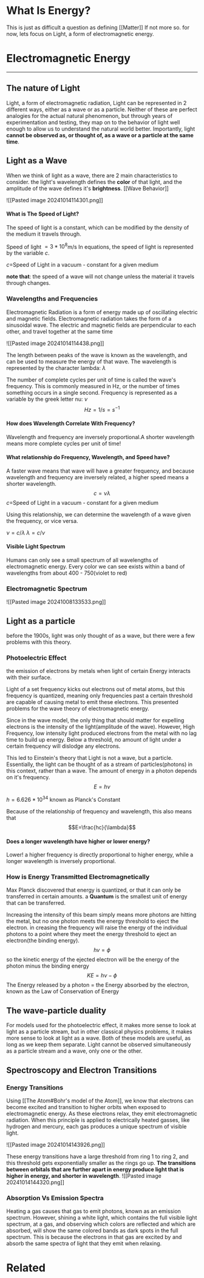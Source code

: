 # What Is Energy?
This is just as difficult a question as defining [[Matter]] If not more so. for now, lets focus on Light, a form of electromagnetic energy.
# Electromagnetic Energy
---
## The nature of Light 
Light, a form of electromagnetic radiation, 
Light can be represented in 2 different ways, either as a wave or as a particle. Neither of these are perfect analogies for the actual natural phenomenon, but through years of experimentation and testing, they map on to the behavior of light well enough to allow us to understand the natural world better. Importantly, light **cannot be observed as, or thought of, as a wave or a particle at the same time**.
## Light as a Wave
When we think of light as a wave, there are 2 main characteristics to consider. the light's wavelength defines the **color** of that light, and the amplitude of the wave defines it's **brightness**.
[[Wave Behavior]]

![[Pasted image 20241014114301.png]]

#### What is The Speed of Light?
The speed of light is a constant, which can be modified by the density of the medium it travels through. 

Speed of light $=3*10^8$m/s
In equations, the speed of light is represented by the variable $c$.

$c=$Speed of Light in a vacuum - constant for a given medium

**note that**: the speed of a wave will not change unless the material it travels through changes. 
### Wavelengths and Frequencies
Electromagnetic Radiation is a form of energy made up of oscillating electric and magnetic fields. Electromagnetic radiation takes the form of a sinusoidal wave. The electric and magnetic fields are perpendicular to each other, and travel together at the same time

![[Pasted image 20241014114438.png]]

The length between peaks of the wave is known as the wavelength, and can be used to measure the energy of that wave. The wavelength is represented by the character lambda: $\lambda$

The number of complete cycles per unit of time is called the wave's frequency. This is commonly measured in Hz, or the number of times something occurs in a single second. Frequency is represented as a variable by the greek letter nu: $\nu$
$$Hz =1/s=s^{-1}$$

#### How does Wavelength Correlate With Frequency?
Wavelength and frequency are inversely proportional.A shorter wavelength means more complete cycles per unit of time!

#### What relationship do Frequency, Wavelength, and Speed have?
A faster wave means that wave will have a greater frequency, and because wavelength and frequency are inversely related, a higher speed means a shorter wavelength. 
$$c=\nu\lambda$$
$c=$Speed of Light in a vacuum - constant for a given medium

Using this relationship, we can determine the wavelength of a wave given the frequency, or vice versa.

$\nu = c/\lambda$
$\lambda = c/\nu$

#### Visible Light Spectrum
Humans can only see a small spectrum of all wavelengths of electromagnetic energy. Every color we can see exists within a band of wavelengths from about 400 - 750(violet to red)
### Electromagnetic Spectrum
![[Pasted image 20241008133533.png]]
## Light as a particle
before the 1900s, light was only thought of as a wave, but there were a few problems with this theory.

### Photoelectric Effect

the emission of electrons by metals when light of certain Energy interacts with their surface.

Light of a set frequency kicks out electrons out of metal atoms, but this frequency is quantized, meaning only frequencies past a certain threshold are capable of causing metal to emit these electrons. This presented problems for the wave theory of electromagnetic energy.

Since in the wave model, the only thing that should matter for expelling electrons is the intensity of the light(amplitude of the wave). However, High Frequency, low intensity light produced electrons from the metal with no lag time to build up energy. Below a threshold, no amount of light under a certain frequency will dislodge any electrons.

This led to Einstein's theory that Light is not a wave, but a particle. Essentially, the light can be thought of as a stream of particles(photons) in this context, rather than a wave. The amount of energy in a photon depends on it's frequency.
$$E=h\nu$$

$h=6.626*10^{34}$
known as Planck's Constant

Because of the relationship of frequency and wavelength, this also means that
$$E=\frac{hc}{\lambda}$$

#### Does a longer wavelength have higher or lower energy?
Lower! a higher frequency is directly proportional to higher energy, while a longer wavelength is inversely proportional.

### How is Energy Transmitted Electromagnetically

Max Planck discovered that energy is quantized, or that it can only be transferred in certain amounts. a **Quantum** is the smallest unit of energy that can be transferred.

Increasing the intensity of this beam simply means more photons are hitting the metal, but no one photon meets the energy threshold to eject the electron. in creasing the frequency will raise the energy of the individual photons to a point where they meet the energy threshold to eject an electron(the binding energy). 
$$hv=\phi$$ so the kinetic energy of the ejected electron will be the energy of the photon minus the binding energy
$$KE=h\nu-\phi$$
The Energy released by a photon = the Energy absorbed by the electron, known as the Law of Conservation of Energy
## The wave-particle duality
For models used for the photoelectric effect, it makes more sense to look at light as a particle stream, but in other classical physics problems, it makes more sense to look at light as a wave. Both of these models are useful, as long as we keep them separate. Light cannot be observed simultaneously as a particle stream and a wave, only one or the other.

## Spectroscopy and Electron Transitions
### Energy Transitions
Using [[The Atom#Bohr's model of the Atom]], we know that electrons can become excited and transition to higher orbits when exposed to electromagnetic energy. As these electrons relax, they emit electromagnetic radiation. When this principle is applied to electrically heated gasses, like hydrogen and mercury, each gas produces a unique spectrum of visible light.

![[Pasted image 20241014143926.png]]

These energy transitions have a large threshold from ring 1 to ring 2, and this threshold gets exponentially smaller as the rings go up. **The transitions between orbitals that are further apart in energy produce light that is higher in energy, and shorter in wavelength**. 
![[Pasted image 20241014144320.png]]
### Absorption Vs Emission Spectra
Heating a gas causes that gas to emit photons, known as an emission spectrum. However, shining a white light, which contains the full visible light spectrum, at a gas, and observing which colors are reflected and which are absorbed, will show the same colored bands as dark spots in the full spectrum. This is because the electrons in that gas are excited by and absorb the same spectra of light that they emit when relaxing.

# Related

